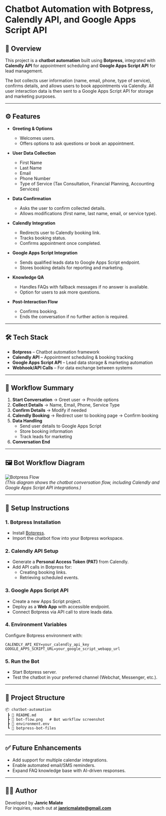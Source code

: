 # Chatbot Automation with Botpress, Calendly API, and Google Apps Script API

## 📌 Overview
This project is a **chatbot automation** built using **Botpress**, integrated with **Calendly API** for appointment scheduling and **Google Apps Script API** for lead management.  

The bot collects user information (name, email, phone, type of service), confirms details, and allows users to book appointments via Calendly. All user interaction data is then sent to a Google Apps Script API for storage and marketing purposes.

---

## ⚙️ Features
- **Greeting & Options**
  - Welcomes users.
  - Offers options to ask questions or book an appointment.

- **User Data Collection**
  - First Name  
  - Last Name  
  - Email  
  - Phone Number  
  - Type of Service (Tax Consultation, Financial Planning, Accounting Services)

- **Data Confirmation**
  - Asks the user to confirm collected details.
  - Allows modifications (first name, last name, email, or service type).

- **Calendly Integration**
  - Redirects user to Calendly booking link.  
  - Tracks booking status.  
  - Confirms appointment once completed.

- **Google Apps Script Integration**
  - Sends qualified leads data to Google Apps Script endpoint.  
  - Stores booking details for reporting and marketing.

- **Knowledge QA**
  - Handles FAQs with fallback messages if no answer is available.
  - Option for users to ask more questions.

- **Post-Interaction Flow**
  - Confirms booking.  
  - Ends the conversation if no further action is required.  

---

## 🛠️ Tech Stack
- **Botpress** – Chatbot automation framework  
- **Calendly API** – Appointment scheduling & booking tracking  
- **Google Apps Script API** – Lead data storage & marketing automation  
- **Webhook/API Calls** – For data exchange between systems  

---

## 🔄 Workflow Summary
1. **Start Conversation** → Greet user → Provide options  
2. **Collect Details** → Name, Email, Phone, Service Type  
3. **Confirm Details** → Modify if needed  
4. **Calendly Booking** → Redirect user to booking page → Confirm booking  
5. **Data Handling**  
   - Send user details to Google Apps Script  
   - Store booking information  
   - Track leads for marketing  
6. **Conversation End**  

---

## 🖼️ Bot Workflow Diagram
![Botpress Flow](./bot-flow.pg)  
*(This diagram shows the chatbot conversation flow, including Calendly and Google Apps Script API integrations.)*  

---

## 🚀 Setup Instructions

### 1. Botpress Installation
- Install [Botpress](https://botpress.com/).
- Import the chatbot flow into your Botpress workspace.

### 2. Calendly API Setup
- Generate a **Personal Access Token (PAT)** from Calendly.
- Add API calls in Botpress for:
  - Creating booking links.  
  - Retrieving scheduled events.  

### 3. Google Apps Script API
- Create a new Apps Script project.
- Deploy as a **Web App** with accessible endpoint.
- Connect Botpress via API call to store leads data.

### 4. Environment Variables
Configure Botpress environment with:
```env
CALENDLY_API_KEY=your_calendly_api_key
GOOGLE_APPS_SCRIPT_URL=your_google_script_webapp_url
```

### 5. Run the Bot
- Start Botpress server.
- Test the chatbot in your preferred channel (Webchat, Messenger, etc.).

---

## 📂 Project Structure
```
📦 chatbot-automation
 ┣ 📜 README.md
 ┣ 📜 bot-flow.png   # Bot workflow screenshot
 ┣ 📜 environment.env
 ┗ 📂 botpress-bot-files
```

---

## ✅ Future Enhancements
- Add support for multiple calendar integrations.  
- Enable automated email/SMS reminders.  
- Expand FAQ knowledge base with AI-driven responses.  

---

## 👨‍💻 Author
Developed by **Janric Malate**  
For inquiries, reach out at **janricmalate@gmail.com**
